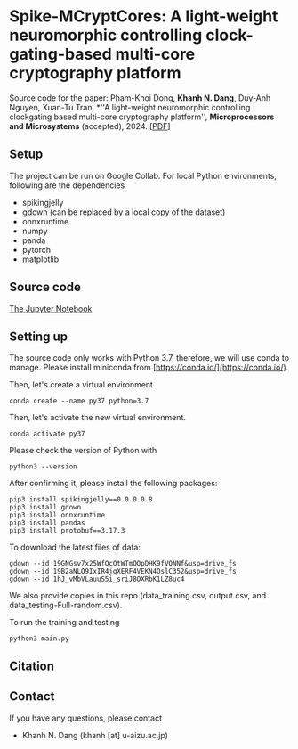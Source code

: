 # Spike-MCryptCores: A light-weight neuromorphic controlling clock-gating-based multi-core cryptography platform

Source code for the paper: Pham-Khoi Dong, **Khanh N. Dang**,  Duy-Anh Nguyen, Xuan-Tu Tran, *''A light-weight neuromorphic controlling clockgating based multi-core cryptography platform'', **Microprocessors and Microsystems** (accepted), 2024. \[[PDF](https://doi.org/10.1016/j.micpro.2024.105040)\]

## Setup

The project can be run on Google Collab.
For local Python environments, following are the dependencies

- spikingjelly
- gdown (can be replaced by a local copy of the dataset)
- onnxruntime
- numpy
- panda
- pytorch
- matplotlib

## Source code

[The Jupyter Notebook](aes_snn_flow.ipynb)


## Setting up

The source code only works with Python 3.7, therefore, we will use conda to manage.
Please install miniconda from [https://conda.io/](https://conda.io/).

Then, let's create a virtual environment

```
conda create --name py37 python=3.7
```

Then, let's activate the new virtual environment.

```
conda activate py37
```

Please check the version of Python with

```
python3 --version
```

After confirming it, please install the following packages:

```
pip3 install spikingjelly==0.0.0.0.8
pip3 install gdown
pip3 install onnxruntime
pip3 install pandas
pip3 install protobuf==3.17.3
```

To download the latest files of data:

```
gdown --id 19GNGsv7x25WfQcOtWTmOOpDHK9fVQNNf&usp=drive_fs
gdown --id 19B2aNLO9IxIR4jqXERF4VEKN4OslC352&usp=drive_fs
gdown --id 1hJ_vMbVLauuS5i_sriJ8OXRbK1LZ8uc4
```

We also provide copies in this repo (data_training.csv, output.csv, and data_testing-Full-random.csv).


To run the training and testing

```
python3 main.py
```

## Citation



## Contact

If you have any questions, please contact

-  Khanh N. Dang (khanh \[at\] u-aizu.ac.jp)

